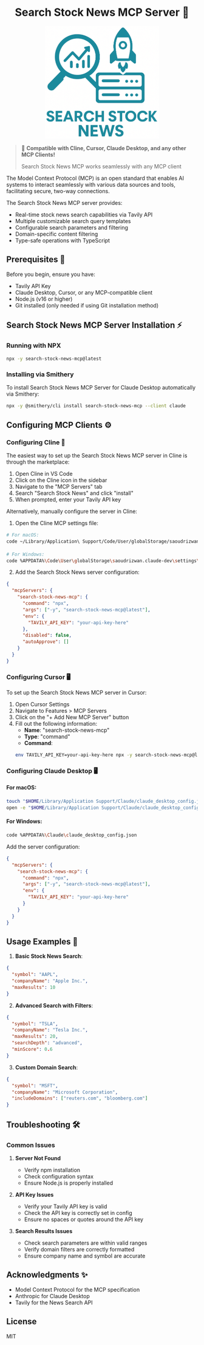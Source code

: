 <h1 align="center">Search Stock News MCP Server 🚀</h1>

<p align="center">
  <img src="logo.png" width="300" alt="VLD Logo">
</p>

> 🔌 **Compatible with Cline, Cursor, Claude Desktop, and any other MCP Clients!**
> 
> Search Stock News MCP works seamlessly with any MCP client

The Model Context Protocol (MCP) is an open standard that enables AI systems to interact seamlessly with various data sources and tools, facilitating secure, two-way connections.

The Search Stock News MCP server provides:

* Real-time stock news search capabilities via Tavily API
* Multiple customizable search query templates
* Configurable search parameters and filtering
* Domain-specific content filtering
* Type-safe operations with TypeScript

## Prerequisites 🔧

Before you begin, ensure you have:

* Tavily API Key
* Claude Desktop, Cursor, or any MCP-compatible client
* Node.js (v16 or higher)
* Git installed (only needed if using Git installation method)

## Search Stock News MCP Server Installation ⚡

### Running with NPX

```bash
npx -y search-stock-news-mcp@latest
```

### Installing via Smithery

To install Search Stock News MCP Server for Claude Desktop automatically via Smithery:

```bash
npx -y @smithery/cli install search-stock-news-mcp --client claude
```

## Configuring MCP Clients ⚙️

### Configuring Cline 🤖

The easiest way to set up the Search Stock News MCP server in Cline is through the marketplace:

1. Open Cline in VS Code
2. Click on the Cline icon in the sidebar
3. Navigate to the "MCP Servers" tab
4. Search "Search Stock News" and click "install"
5. When prompted, enter your Tavily API key

Alternatively, manually configure the server in Cline:

1. Open the Cline MCP settings file:
```bash
# For macOS:
code ~/Library/Application\ Support/Code/User/globalStorage/saoudrizwan.claude-dev/settings/cline_mcp_settings.json

# For Windows:
code %APPDATA%\Code\User\globalStorage\saoudrizwan.claude-dev\settings\cline_mcp_settings.json
```

2. Add the Search Stock News server configuration:
```json
{
  "mcpServers": {
    "search-stock-news-mcp": {
      "command": "npx",
      "args": ["-y", "search-stock-news-mcp@latest"],
      "env": {
        "TAVILY_API_KEY": "your-api-key-here"
      },
      "disabled": false,
      "autoApprove": []
    }
  }
}
```

### Configuring Cursor 🖥️

To set up the Search Stock News MCP server in Cursor:

1. Open Cursor Settings
2. Navigate to Features > MCP Servers
3. Click on the "+ Add New MCP Server" button
4. Fill out the following information:
   * **Name**: "search-stock-news-mcp"
   * **Type**: "command"
   * **Command**:
   ```bash
   env TAVILY_API_KEY=your-api-key-here npx -y search-stock-news-mcp@latest
   ```

### Configuring Claude Desktop 🖥️

#### For macOS:
```bash
touch "$HOME/Library/Application Support/Claude/claude_desktop_config.json"
open -e "$HOME/Library/Application Support/Claude/claude_desktop_config.json"
```

#### For Windows:
```bash
code %APPDATA%\Claude\claude_desktop_config.json
```

Add the server configuration:
```json
{
  "mcpServers": {
    "search-stock-news-mcp": {
      "command": "npx",
      "args": ["-y", "search-stock-news-mcp@latest"],
      "env": {
        "TAVILY_API_KEY": "your-api-key-here"
      }
    }
  }
}
```

## Usage Examples 🎯

1. **Basic Stock News Search**:
```json
{
  "symbol": "AAPL",
  "companyName": "Apple Inc.",
  "maxResults": 10
}
```

2. **Advanced Search with Filters**:
```json
{
  "symbol": "TSLA",
  "companyName": "Tesla Inc.",
  "maxResults": 20,
  "searchDepth": "advanced",
  "minScore": 0.6
}
```

3. **Custom Domain Search**:
```json
{
  "symbol": "MSFT",
  "companyName": "Microsoft Corporation",
  "includeDomains": ["reuters.com", "bloomberg.com"]
}
```

## Troubleshooting 🛠️

### Common Issues

1. **Server Not Found**
   * Verify npm installation
   * Check configuration syntax
   * Ensure Node.js is properly installed

2. **API Key Issues**
   * Verify your Tavily API key is valid
   * Check the API key is correctly set in config
   * Ensure no spaces or quotes around the API key

3. **Search Results Issues**
   * Check search parameters are within valid ranges
   * Verify domain filters are correctly formatted
   * Ensure company name and symbol are accurate

## Acknowledgments ✨

* Model Context Protocol for the MCP specification
* Anthropic for Claude Desktop
* Tavily for the News Search API

## License

MIT 
